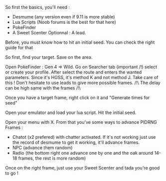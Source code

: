 So first the basics, you'll need :

- Desmume (any version even if 9.11 is more stable)
- Lua Scripts (Noob forums is the best for that here)
- PokeFinder
- A Sweet Scenter
Optionnal : A lead.

Before, you must know how to hit an initial seed. You can check the right guide for that

So first, find your target. Save on the area. 

Open PokeFinder : Gen 4 => Wild. Go on Searcher tab (important /!\) select or create your profile. After select the route and enters the wanted parameters.
Since it's HGSS, it's method K and not method J. Take care of this !
Don't hesitate to use leads to give more possible frames.
/!\  The delay can be high same with the frames /!\

Once you have a target frame, right click on it and "Generate times for seed"

Open your emulator and load your lua script. Hit the initial seed.

Open your menu with X. From that you've some ways to advance PIDRNG Frames :

- Chatot (x2 prefered) with chatter activated. If it's not working just use the record of desmume to get it working, it'll advance frames.
- NPC (advance them random)
- Radio (the bottom right one advance one by one and the oak around 14-18 frames, the rest is more random)

Once on the right frame, just use your Sweet Scenter and tada you're good to go !


